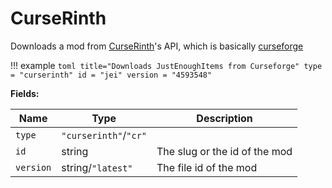 # CurseRinth

Downloads a mod from [CurseRinth](https://curserinth.kuylar.dev/)'s API, which is basically [curseforge](https://www.curseforge.com/)

!!! example
    ```toml title="Downloads JustEnoughItems from Curseforge"
    type = "curserinth"
    id = "jei"
    version = "4593548"
    ```

**Fields:**

| Name      | Type                  | Description                   |
| --------- | --------------------- | ----------------------------- |
| `type`    | `"curserinth"`/`"cr"` |                               |
| `id`      | string                | The slug or the id of the mod |
| `version` | string/`"latest"`     | The file id of the mod        |
